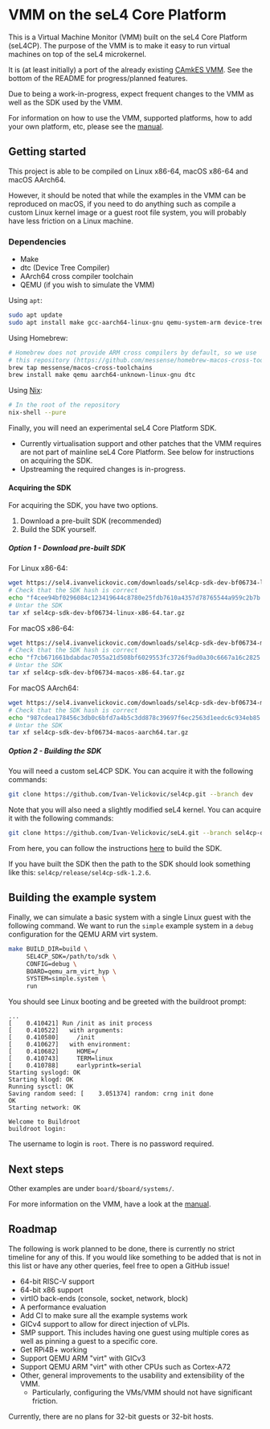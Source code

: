 # VMM on the seL4 Core Platform

This is a Virtual Machine Monitor (VMM) built on the seL4 Core Platform (seL4CP).
The purpose of the VMM is to make it easy to run virtual machines on top of the seL4 microkernel.

It is (at least initially) a port of the already existing
[CAmkES VMM](https://github.com/sel4/camkes-vm-examples). See the bottom of the
README for progress/planned features.

Due to being a work-in-progress, expect frequent changes to the VMM as well as the
SDK used by the VMM.

For information on how to use the VMM, supported platforms, how to add your own
platform, etc, please see the [manual](docs/MANUAL.md).

## Getting started

This project is able to be compiled on Linux x86-64, macOS x86-64 and
macOS AArch64.

However, it should be noted that while the examples in the VMM can be reproduced
on macOS, if you need to do anything such as compile a custom Linux kernel image
or a guest root file system, you will probably have less friction on a Linux machine.

### Dependencies

* Make
* dtc (Device Tree Compiler)
* AArch64 cross compiler toolchain
* QEMU (if you wish to simulate the VMM)

Using `apt`:

```sh
sudo apt update
sudo apt install make gcc-aarch64-linux-gnu qemu-system-arm device-tree-compiler
```

Using Homebrew:

```sh
# Homebrew does not provide ARM cross compilers by default, so we use
# this repository (https://github.com/messense/homebrew-macos-cross-toolchains).
brew tap messense/macos-cross-toolchains
brew install make qemu aarch64-unknown-linux-gnu dtc
```

Using [Nix](https://nixos.org/):
```sh
# In the root of the repository
nix-shell --pure
```

Finally, you will need an experimental seL4 Core Platform SDK.

* Currently virtualisation support and other patches that the VMM requires are
  not part of mainline seL4 Core Platform. See below for instructions on
  acquiring the SDK.
* Upstreaming the required changes is in-progress.

#### Acquiring the SDK

For acquiring the SDK, you have two options.

1. Download a pre-built SDK (recommended)
2. Build the SDK yourself.

##### Option 1 - Download pre-built SDK

For Linux x86-64:
```sh
wget https://sel4.ivanvelickovic.com/downloads/sel4cp-sdk-dev-bf06734-linux-x86-64.tar.gz
# Check that the SDK hash is correct
echo "f4cee94bf0296084c123419644c8780e25fdb7610a4357d78765544a959c2b7b sel4cp-sdk-dev-bf06734-linux-x86-64.tar.gz" | sha256sum -c
# Untar the SDK
tar xf sel4cp-sdk-dev-bf06734-linux-x86-64.tar.gz
```

For macOS x86-64:
```sh
wget https://sel4.ivanvelickovic.com/downloads/sel4cp-sdk-dev-bf06734-macos-x86-64.tar.gz
# Check that the SDK hash is correct
echo "f7cb671661bdabdac7055a21d508bf6029553fc3726f9ad0a30c6667a16c2825 sel4cp-sdk-dev-bf06734-macos-x86-64.tar.gz" | sha256sum -c
# Untar the SDK
tar xf sel4cp-sdk-dev-bf06734-macos-x86-64.tar.gz
```

For macOS AArch64:
```sh
wget https://sel4.ivanvelickovic.com/downloads/sel4cp-sdk-dev-bf06734-macos-aarch64.tar.gz
# Check that the SDK hash is correct
echo "987cdea178456c3db0c6bfd7a4b5c3dd878c39697f6ec2563d1eedc6c934eb85 sel4cp-sdk-dev-bf06734-macos-aarch64.tar.gz" | sha256sum -c
# Untar the SDK
tar xf sel4cp-sdk-dev-bf06734-macos-aarch64.tar.gz
```

##### Option 2 - Building the SDK

You will need a custom seL4CP SDK. You can acquire it with the following commands:
```sh
git clone https://github.com/Ivan-Velickovic/sel4cp.git --branch dev
```

Note that you will also need a slightly modified seL4 kernel. You can acquire it
with the following commands:
```sh
git clone https://github.com/Ivan-Velickovic/seL4.git --branch sel4cp-dev
```

From here, you can follow the instructions
[here](https://github.com/Ivan-Velickovic/sel4cp/tree/dev) to build the SDK.

If you have built the SDK then the path to the SDK should look something like
this: `sel4cp/release/sel4cp-sdk-1.2.6`.

## Building the example system

Finally, we can simulate a basic system with a single Linux guest with the
following command. We want to run the `simple` example system in a `debug`
configuration for the QEMU ARM virt system.
```sh
make BUILD_DIR=build \
     SEL4CP_SDK=/path/to/sdk \
     CONFIG=debug \
     BOARD=qemu_arm_virt_hyp \
     SYSTEM=simple.system \
     run
```

You should see Linux booting and be greeted with the buildroot prompt:
```
...
[    0.410421] Run /init as init process
[    0.410522]   with arguments:
[    0.410580]     /init
[    0.410627]   with environment:
[    0.410682]     HOME=/
[    0.410743]     TERM=linux
[    0.410788]     earlyprintk=serial
Starting syslogd: OK
Starting klogd: OK
Running sysctl: OK
Saving random seed: [    3.051374] random: crng init done
OK
Starting network: OK

Welcome to Buildroot
buildroot login:
```

The username to login is `root`. There is no password required.

## Next steps

Other examples are under `board/$board/systems/`.

For more information on the VMM, have a look at the [manual](docs/MANUAL.md).

## Roadmap

The following is work planned to be done, there is currently no strict timeline
for any of this. If you would like something to be added that is not in this list
or have any other queries, feel free to open a GitHub issue!

* 64-bit RISC-V support
* 64-bit x86 support
* virtIO back-ends (console, socket, network, block)
* A performance evaluation
* Add CI to make sure all the example systems work
* GICv4 support to allow for direct injection of vLPIs.
* SMP support. This includes having one guest using multiple cores
  as well as pinning a guest to a specific core.
* Get RPi4B+ working
* Support QEMU ARM "virt" with GICv3
* Support QEMU ARM "virt" with other CPUs such as Cortex-A72
* Other, general improvements to the usability and extensibility of the VMM.
    * Particularly, configuring the VMs/VMM should not have significant friction.

Currently, there are no plans for 32-bit guests or 32-bit hosts.
